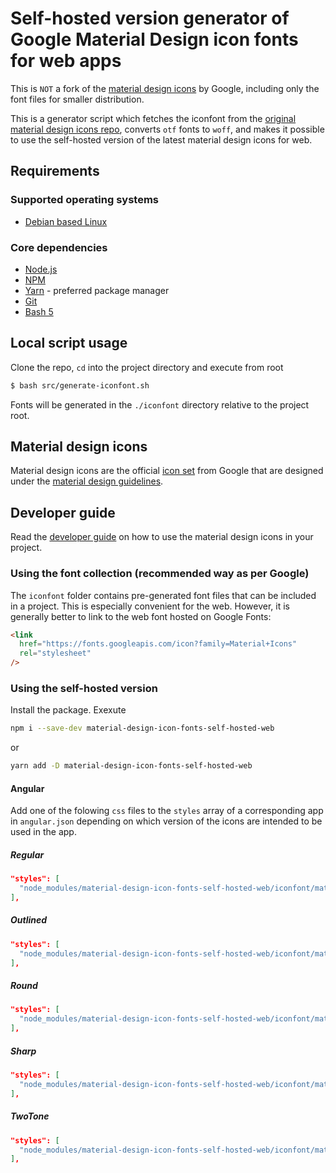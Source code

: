 # Self-hosted version generator of Google Material Design icon fonts for web apps

This is `NOT` a fork of the [material design icons](https://github.com/google/material-design-icons) by Google, including only the font files for smaller distribution.

This is a generator script which fetches the iconfont from the [original material design icons repo](https://github.com/google/material-design-icons), converts `otf` fonts to `woff`, and makes it possible to use the self-hosted version of the latest material design icons for web.

## Requirements

### Supported operating systems

- [Debian based Linux](https://en.wikipedia.org/wiki/List_of_Linux_distributions#Debian-based)

### Core dependencies

- [Node.js](https://nodejs.org/)
- [NPM](https://nodejs.org/)
- [Yarn](https://yarnpkg.com/) - preferred package manager
- [Git](https://git-scm.com/)
- [Bash 5](https://www.gnu.org/software/bash/)

## Local script usage

Clone the repo, `cd` into the project directory and execute from root

```bash
$ bash src/generate-iconfont.sh
```

Fonts will be generated in the `./iconfont` directory relative to the project root.

## Material design icons

Material design icons are the official [icon set](http://www.google.com/design/spec/style/icons.html#icons-system-icons) from Google that are designed under the [material design guidelines](http://www.google.com/design/spec).

## Developer guide

Read the [developer guide](http://google.github.io/material-design-icons/) on how to use the material design icons in your project.

### Using the font collection (recommended way as per Google)

The `iconfont` folder contains pre-generated font files that can be included in a project. This is especially convenient for the web. However, it is generally better to link to the web font hosted on Google Fonts:

```html
<link
  href="https://fonts.googleapis.com/icon?family=Material+Icons"
  rel="stylesheet"
/>
```

### Using the self-hosted version

Install the package. Exexute

```bash
npm i --save-dev material-design-icon-fonts-self-hosted-web
```

or

```bash
yarn add -D material-design-icon-fonts-self-hosted-web
```

#### Angular

Add one of the folowing `css` files to the `styles` array of a corresponding app in `angular.json` depending on which version of the icons are intended to be used in the app.

##### Regular

```json
"styles": [
  "node_modules/material-design-icon-fonts-self-hosted-web/iconfont/material-icons.css"
],
```

##### Outlined

```json
"styles": [
  "node_modules/material-design-icon-fonts-self-hosted-web/iconfont/material-icons-outlined.css"
],
```

##### Round

```json
"styles": [
  "node_modules/material-design-icon-fonts-self-hosted-web/iconfont/material-icons-round.css"
],
```

##### Sharp

```json
"styles": [
  "node_modules/material-design-icon-fonts-self-hosted-web/iconfont/material-icons-sharp.css"
],
```

##### TwoTone

```json
"styles": [
  "node_modules/material-design-icon-fonts-self-hosted-web/iconfont/material-icons-twotone.css"
],
```
